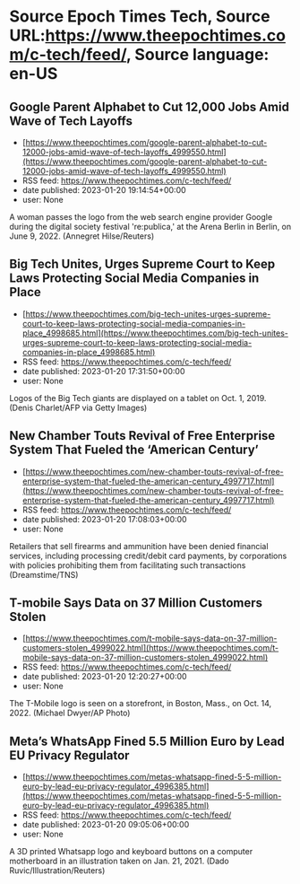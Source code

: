 # Source Epoch Times Tech, Source URL:https://www.theepochtimes.com/c-tech/feed/, Source language: en-US

## Google Parent Alphabet to Cut 12,000 Jobs Amid Wave of Tech Layoffs
 - [https://www.theepochtimes.com/google-parent-alphabet-to-cut-12000-jobs-amid-wave-of-tech-layoffs_4999550.html](https://www.theepochtimes.com/google-parent-alphabet-to-cut-12000-jobs-amid-wave-of-tech-layoffs_4999550.html)
 - RSS feed: https://www.theepochtimes.com/c-tech/feed/
 - date published: 2023-01-20 19:14:54+00:00
 - user: None

A woman passes the logo from the web search engine provider Google during the digital society festival 're:publica,' at the Arena Berlin in Berlin, on June 9, 2022. (Annegret Hilse/Reuters)

## Big Tech Unites, Urges Supreme Court to Keep Laws Protecting Social Media Companies in Place
 - [https://www.theepochtimes.com/big-tech-unites-urges-supreme-court-to-keep-laws-protecting-social-media-companies-in-place_4998685.html](https://www.theepochtimes.com/big-tech-unites-urges-supreme-court-to-keep-laws-protecting-social-media-companies-in-place_4998685.html)
 - RSS feed: https://www.theepochtimes.com/c-tech/feed/
 - date published: 2023-01-20 17:31:50+00:00
 - user: None

Logos of the Big Tech giants are displayed on a tablet on Oct. 1, 2019. (Denis Charlet/AFP via Getty Images)

## New Chamber Touts Revival of Free Enterprise System That Fueled the ‘American Century’
 - [https://www.theepochtimes.com/new-chamber-touts-revival-of-free-enterprise-system-that-fueled-the-american-century_4997717.html](https://www.theepochtimes.com/new-chamber-touts-revival-of-free-enterprise-system-that-fueled-the-american-century_4997717.html)
 - RSS feed: https://www.theepochtimes.com/c-tech/feed/
 - date published: 2023-01-20 17:08:03+00:00
 - user: None

Retailers that sell firearms and ammunition have been denied financial services, including processing credit/debit card payments, by corporations with policies prohibiting them from facilitating such transactions (Dreamstime/TNS)

## T-mobile Says Data on 37 Million Customers Stolen
 - [https://www.theepochtimes.com/t-mobile-says-data-on-37-million-customers-stolen_4999022.html](https://www.theepochtimes.com/t-mobile-says-data-on-37-million-customers-stolen_4999022.html)
 - RSS feed: https://www.theepochtimes.com/c-tech/feed/
 - date published: 2023-01-20 12:20:27+00:00
 - user: None

The T-Mobile logo is seen on a storefront, in Boston, Mass., on Oct. 14, 2022. (Michael Dwyer/AP Photo)

## Meta’s WhatsApp Fined 5.5 Million Euro by Lead EU Privacy Regulator
 - [https://www.theepochtimes.com/metas-whatsapp-fined-5-5-million-euro-by-lead-eu-privacy-regulator_4996385.html](https://www.theepochtimes.com/metas-whatsapp-fined-5-5-million-euro-by-lead-eu-privacy-regulator_4996385.html)
 - RSS feed: https://www.theepochtimes.com/c-tech/feed/
 - date published: 2023-01-20 09:05:06+00:00
 - user: None

A 3D printed Whatsapp logo and keyboard buttons on a computer motherboard in an illustration taken on Jan. 21, 2021. (Dado Ruvic/Illustration/Reuters)
